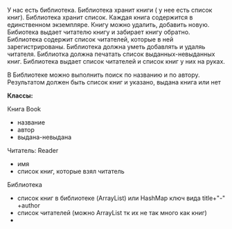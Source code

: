 У нас есть библиотека. Библиотека хранит книги ( у нее есть список книг).
Библиотека хранит список.
Каждая книга содержится в единственном экземпляре.
Книгу можно удалить, добавить новую.
Бибиотека выдает читателю книгу и забирает книгу обратно.
Библиотека содержит список читателей, которые в ней зарегистрированы.
Библиотека должна уметь добавлять и удаляь читателя.
Библиотка должна печатать список выданных-невыданных книг.
Библиотека выдает список читателей и список книг у них на руках.

В Библиотеке можно выполнить поиск по названию и по автору.
Результатом должен быть список книг и указано, выдана книга или нет



**Классы:**

Книга Book
- название
- автор
- выдана-невыдана

Читатель: Reader
- имя
- список книг, которые взял читатель

Библиотека
- список книг в библиотеке (ArrayList) или HashMap ключ вида title+"-" +author
- список читателей (можно ArrayList тк их не так много как книг)
-



